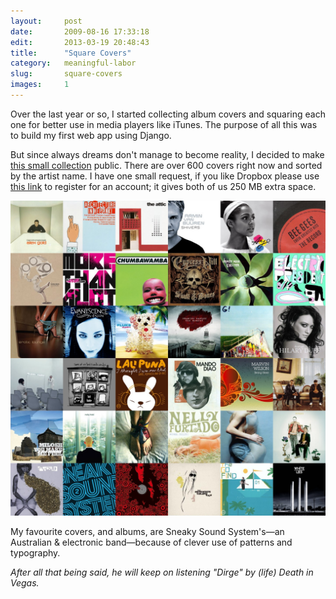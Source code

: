 ```yaml
---
layout:     post
date:       2009-08-16 17:33:18
edit:       2013-03-19 20:48:43
title:      "Square Covers"
category:   meaningful-labor
slug:       square-covers
images:     1
---
```


Over the last year or so, I started collecting album covers and squaring each one for better use in media players like iTunes. The purpose of all this was to build my first web app using Django.

But since always dreams don't manage to become reality, I decided to make [this small collection](https://www.dropbox.com/sh/eb8agh4p25equ9x/l5WNvzNSTS) public. There are over 600 covers right now and sorted by the artist name. I have one small request, if you like Dropbox please use [this link](https://www.dropbox.com/referrals/NTYzMzYyOQ) to register for an account; it gives both of us 250 MB extra space.

**![Square Covers](/images/hd/covers.jpg)**

My favourite covers, and albums, are Sneaky Sound System's—an Australian & electronic band—because of clever use of patterns and typography.

*After all that being said, he will keep on listening "Dirge" by (life) Death in Vegas.*